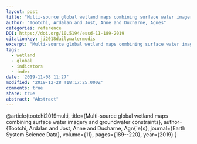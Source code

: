 ```yaml
---
layout: post
title: "Multi-source global wetland maps combining surface water imagery and groundwater constraints"
author: "Tootchi, Ardalan and Jost, Anne and Ducharne, Agnes"
categories: reference
DOI: https://doi.org/10.5194/essd-11-189-2019
citationkey: ji2018dailywatermodis
excerpt: "Multi-source global wetland maps combining surface water imagery and groundwater constraints"
tags:
  - wetland
  - global
  - indicators
  - index
date: '2019-11-08 11:27'
modified: '2019-12-28 T18:17:25.000Z'
comments: true
share: true
abstract: "Abstract"
---
```

@article{tootchi2019multi,
  title={Multi-source global wetland maps combining surface water imagery and groundwater constraints},
  author={Tootchi, Ardalan and Jost, Anne and Ducharne, Agn{\`e}s},
  journal={Earth System Science Data},
  volume={11},
  pages={189--220},
  year={2019}
}
